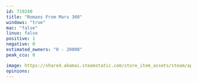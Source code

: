 ```yaml
---
id: 719240
title: "Romans From Mars 360"
windows: "true"
mac: "false"
linux: false
positive: 1
negative: 0
estimated_owners: "0 - 20000"
peak_ccu: 0

image: https://shared.akamai.steamstatic.com/store_item_assets/steam/apps/719240/header.jpg?t=1588383944
opinions:
---
```

